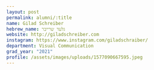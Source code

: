 ```yaml
---
layout: post
permalink: alumni/:title
name: Gilad Schreiber
hebrew_name: גלעד שרייבר
website: http://giladschreiber.com
instagram: https://www.instagram.com/giladschraiber/
department: Visual Communication
grad_year: "2021"
profile: /assets/images/uploads/1577090667595.jpeg
---
```

